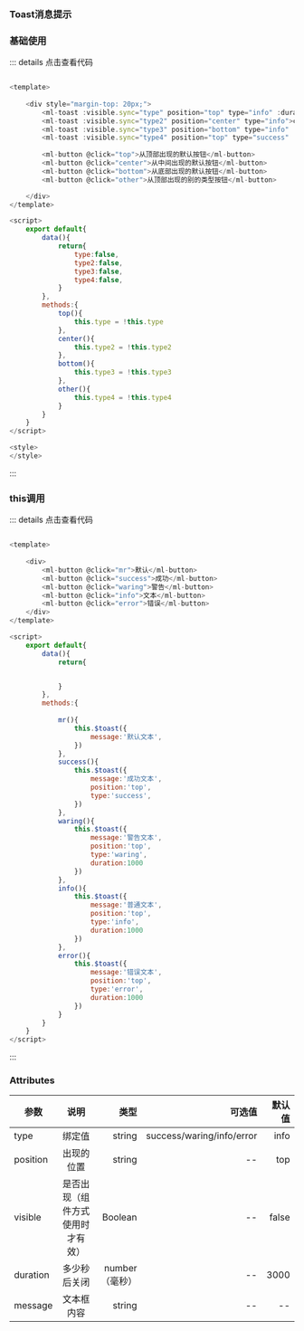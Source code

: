 ### Toast消息提示



### 基础使用
<ClientOnly>
  <toast-demo1></toast-demo1>
</ClientOnly>



::: details 点击查看代码
```js

<template>
	
	<div style="margin-top: 20px;">
		<ml-toast :visible.sync="type" position="top" type="info" :duration="3000">center</ml-toast>
		<ml-toast :visible.sync="type2" position="center" type="info">center</ml-toast>
		<ml-toast :visible.sync="type3" position="bottom" type="info" :duration="1000">bottom</ml-toast>
		<ml-toast :visible.sync="type4" position="top" type="success" :duration="3000">other</ml-toast>
		
		<ml-button @click="top">从顶部出现的默认按钮</ml-button>
		<ml-button @click="center">从中间出现的默认按钮</ml-button>
		<ml-button @click="bottom">从底部出现的默认按钮</ml-button>
		<ml-button @click="other">从顶部出现的别的类型按钮</ml-button>

	</div>
</template>

<script>
	export default{
		data(){
			return{
				type:false,
				type2:false,
				type3:false,
				type4:false,
			}
		},
		methods:{
			top(){
				this.type = !this.type
			},
			center(){
				this.type2 = !this.type2
			},
			bottom(){
				this.type3 = !this.type3
			},
			other(){
				this.type4 = !this.type4
			}
		}
	}
</script>

<style>
</style>

```
:::


### this调用
<ClientOnly>
  <toast-demo2></toast-demo2>
</ClientOnly>

::: details 点击查看代码
```js

<template>
	
	<div>
		<ml-button @click="mr">默认</ml-button>
		<ml-button @click="success">成功</ml-button>
		<ml-button @click="waring">警告</ml-button>
		<ml-button @click="info">文本</ml-button>
		<ml-button @click="error">错误</ml-button>
	</div>
</template>

<script>
	export default{
		data(){
			return{


			}
		},
		methods:{
			
			mr(){
				this.$toast({
					message:'默认文本',
				})
			},
			success(){
				this.$toast({
					message:'成功文本',
					position:'top',
					type:'success',
				})
			},
			waring(){
				this.$toast({
					message:'警告文本',
					position:'top',
					type:'waring',
					duration:1000
				})
			},
			info(){
				this.$toast({
					message:'普通文本',
					position:'top',
					type:'info',
					duration:1000
				})
			},
			error(){
				this.$toast({
					message:'错误文本',
					position:'top',
					type:'error',
					duration:1000
				})
			}
		}
	}
</script>


```
:::


### Attributes
| 参数          | 说明           | 类型  |可选值  |默认值  |
| -----------   |:-------------:| -----:|-----:|-----:|
| type      | 绑定值 | string | success/waring/info/error |info |
| position      | 出现的位置 | string |-- |top |
| visible      | 是否出现（组件方式使用时才有效） | Boolean |-- |false |
| duration     | 多少秒后关闭 | number（毫秒） |-- |3000 |
| message     | 文本框内容 | string |-- |-- |


